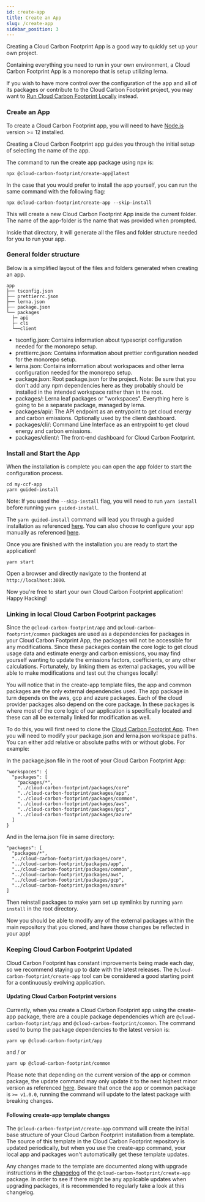 ```yaml
---
id: create-app
title: Create an App
slug: /create-app
sidebar_position: 3
---
```


Creating a Cloud Carbon Footprint App is a good way to quickly set up your own project.

Containing everything you need to run in your own environment, a Cloud Carbon Footprint App is a monorepo that is setup utilizing lerna.

If you wish to have more control over the configuration of the app and all of its packages or contribute to the Cloud Carbon Footprint project, you may want to [Run Cloud Carbon Footprint Locally](GettingStarted.md#configuring-the-app-locally) instead.

### Create an App

To create a Cloud Carbon Footprint app, you will need to have [Node.js](https://nodejs.org/en/download/) version >= 12 installed.

Creating a Cloud Carbon Footprint app guides you through the initial setup of selecting the name of the app.

The command to run the create app package using npx is:

```
npx @cloud-carbon-footprint/create-app@latest
```

In the case that you would prefer to install the app yourself, you can run the same command with the following flag:

```
npx @cloud-carbon-footprint/create-app --skip-install
```

This will create a new Cloud Carbon Footprint App inside the current folder. The name of the app-folder is the name that was provided when prompted.

Inside that directory, it will generate all the files and folder structure needed for you to run your app.

### General folder structure

Below is a simplified layout of the files and folders generated when creating an app.

```
app
├── tsconfig.json
├── prettierrc.json
├── lerna.json
├── package.json
└── packages
  ├─ api
  ├─ cli
  └──client
```

- tsconfig.json: Contains information about typescript configuration needed for the monorepo setup.
- prettierrc.json: Contains information about prettier configuration needed for the monorepo setup.
- lerna.json: Contains information about workspaces and other lerna configuration needed for the monorepo setup.
- package.json: Root package.json for the project. Note: Be sure that you don't add any npm dependencies here as they probably should be installed in the intended workspace rather than in the root.
- packages/: Lerna leaf packages or "workspaces". Everything here is going to be a separate package, managed by lerna.
- packages/api/: The API endpoint as an entrypoint to get cloud energy and carbon emissions. Optionally used by the client dashboard.
- packages/cli/: Command Line Interface as an entrypoint to get cloud energy and carbon emissions.
- packages/client/: The front-end dashboard for Cloud Carbon Footprint.

### Install and Start the App

When the installation is complete you can open the app folder to start the configuration process.

```
cd my-ccf-app
yarn guided-install
```

Note: If you used the `--skip-install` flag, you will need to run `yarn install` before running `yarn guided-install`.

The `yarn guided-install` command will lead you through a guided installation as referenced [here](GettingStarted.md#guided-install). You can also choose to configure your app manually as referenced [here](docs/ConnectingData/AWS.md).

Once you are finished with the installation you are ready to start the application!

```
yarn start
```

Open a browser and directly navigate to the frontend at `http://localhost:3000`.

Now you're free to start your own Cloud Carbon Footprint application! Happy Hacking!

### Linking in local Cloud Carbon Footprint packages

Since the `@cloud-carbon-footprint/app` and  `@cloud-carbon-footprint/common` packages are used as a dependencies for packages in your Cloud Carbon Footprint App, the packages will not be accessible for any modifications. Since these packages contain the core logic to get cloud usage data and estimate energy and carbon emissions, you may find yourself wanting to update the emissions factors, coefficients, or any other calculations. Fortunately, by linking them as external packages, you will be able to make modifications and test out the changes locally!

You will notice that in the create-app template files, the app and common packages are the only external dependencies used. The app package in turn depends on the aws, gcp and azure packages.
Each of the cloud provider packages also depend on the core package. In these packages is where most of the core logic of our application is specifically located and these can all be externally linked for modification as well.

To do this, you will first need to clone the [Cloud Carbon Footprint App](https://github.com/cloud-carbon-footprint/cloud-carbon-footprint). Then you will need to modify your package.json and lerna.json workspace paths. You can either add relative or absolute paths with or without globs. For example:

In the package.json file in the root of your Cloud Carbon Footprint App:

```
"workspaces": {
  "packages": [
    "packages/*",
    "../cloud-carbon-footprint/packages/core"
    "../cloud-carbon-footprint/packages/app",
    "../cloud-carbon-footprint/packages/common",
    "../cloud-carbon-footprint/packages/aws",
    "../cloud-carbon-footprint/packages/gcp",
    "../cloud-carbon-footprint/packages/azure"
  ]
}
```

And in the lerna.json file in same directory:

```
"packages": [
  "packages/*",
  "../cloud-carbon-footprint/packages/core",
  "../cloud-carbon-footprint/packages/app",
  "../cloud-carbon-footprint/packages/common",
  "../cloud-carbon-footprint/packages/aws",
  "../cloud-carbon-footprint/packages/gcp",
  "../cloud-carbon-footprint/packages/azure"
]
```

Then reinstall packages to make yarn set up symlinks by running `yarn install` in the root directory.

Now you should be able to modify any of the external packages within the main repository that you cloned, and have those changes be reflected in your app!

### Keeping Cloud Carbon Footprint Updated

Cloud Carbon Footprint has constant improvements being made each day, so we recommend staying up to date with the latest releases. The `@cloud-carbon-footprint/create-app` tool can be considered a good starting point for a continuously evolving application.

#### Updating Cloud Carbon Footprint versions

Currently, when you create a Cloud Carbon Footprint app using the create-app package, there are a couple package dependencies which are `@cloud-carbon-footprint/app` and `@cloud-carbon-footprint/common`.
The command used to bump the package dependencies to the latest version is:

```
yarn up @cloud-carbon-footprint/app
```
and / or
```
yarn up @cloud-carbon-footprint/common
```

Please note that depending on the current version of the app or common package, the update command may only update it to the next highest minor version as referenced [here](https://classic.yarnpkg.com/en/docs/dependency-versions/#toc-caret-ranges). Beware that once the app or common package is `>= v1.0.0`, running the command will update to the latest package with breaking changes.

#### Following create-app template changes

The `@cloud-carbon-footprint/create-app` command will create the initial base structure of your Cloud Carbon Footprint installation from a template. The source of this template in the Cloud Carbon Footprint repository is updated periodically, but when you use the create-app command, your local app and packages won't automatically get these template updates.

Any changes made to the template are documented along with upgrade instructions in the [changelog](https://github.com/cloud-carbon-footprint/cloud-carbon-footprint/blob/trunk/packages/create-app/CHANGELOG.md) of the `@cloud-carbon-footprint/create-app` package. In order to see if there might be any applicable updates when upgrading packages, it is recommended to regularly take a look at this changelog.
